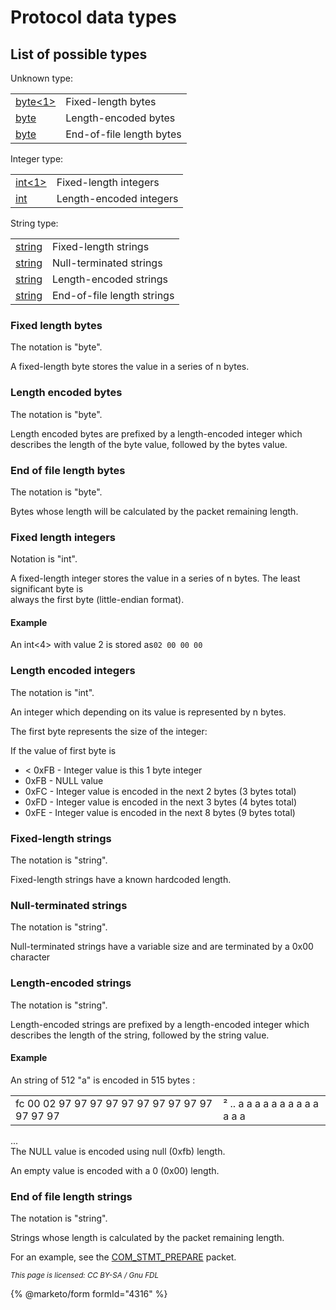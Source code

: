 # Protocol data types

## List of possible types

Unknown type:

|                                                         |                          |
| ------------------------------------------------------- | ------------------------ |
| [byte<1>](protocol-data-types.md#fixed-length-bytes)    | Fixed-length bytes       |
| [byte](protocol-data-types.md#length-encoded-bytes)     | Length-encoded bytes     |
| [byte](protocol-data-types.md#end-of-file-length-bytes) | End-of-file length bytes |

Integer type:

|                                                        |                         |
| ------------------------------------------------------ | ----------------------- |
| [int<1>](protocol-data-types.md#fixed-length-integers) | Fixed-length integers   |
| [int](protocol-data-types.md#length-encoded-integers)  | Length-encoded integers |

String type:

|                                                             |                            |
| ----------------------------------------------------------- | -------------------------- |
| [string](protocol-data-types.md#fixed-length-strings)       | Fixed-length strings       |
| [string](protocol-data-types.md#null-terminated-strings)    | Null-terminated strings    |
| [string](protocol-data-types.md#length-encoded-strings)     | Length-encoded strings     |
| [string](protocol-data-types.md#end-of-file-length-strings) | End-of-file length strings |

### Fixed length bytes

The notation is "byte".

A fixed-length byte stores the value in a series of n bytes.

### Length encoded bytes

The notation is "byte".

Length encoded bytes are prefixed by a length-encoded integer which describes the length of the byte value, followed by the bytes value.

### End of file length bytes

The notation is "byte".

Bytes whose length will be calculated by the packet remaining length.

### Fixed length integers

Notation is "int".

A fixed-length integer stores the value in a series of n bytes. The least significant byte is\
always the first byte (little-endian format).

#### Example

An int<4> with value 2 is stored as`02 00 00 00`

### Length encoded integers

The notation is "int".

An integer which depending on its value is represented by n bytes.

The first byte represents the size of the integer:

If the value of first byte is

* < 0xFB - Integer value is this 1 byte integer
* 0xFB - NULL value
* 0xFC - Integer value is encoded in the next 2 bytes (3 bytes total)
* 0xFD - Integer value is encoded in the next 3 bytes (4 bytes total)
* 0xFE - Integer value is encoded in the next 8 bytes (9 bytes total)

### Fixed-length strings

The notation is "string".

Fixed-length strings have a known hardcoded length.

### Null-terminated strings

The notation is "string".

Null-terminated strings have a variable size and are terminated by a 0x00 character

### Length-encoded strings

The notation is "string".

Length-encoded strings are prefixed by a length-encoded integer which describes the length of the string, followed by the string value.

#### Example

An string of 512 "a" is encoded in 515 bytes :

|                                                 |                                |
| ----------------------------------------------- | ------------------------------ |
| fc 00 02 97 97 97 97 97 97 97 97 97 97 97 97 97 | ² .. a a a a a a a a a a a a a |

...\
The NULL value is encoded using null (0xfb) length.

An empty value is encoded with a 0 (0x00) length.

### End of file length strings

The notation is "string".

Strings whose length is calculated by the packet remaining length.

For an example, see the [COM\_STMT\_PREPARE](3-binary-protocol-prepared-statements/com_stmt_prepare.md) packet.

<sub>_This page is licensed: CC BY-SA / Gnu FDL_</sub>

{% @marketo/form formId="4316" %}
